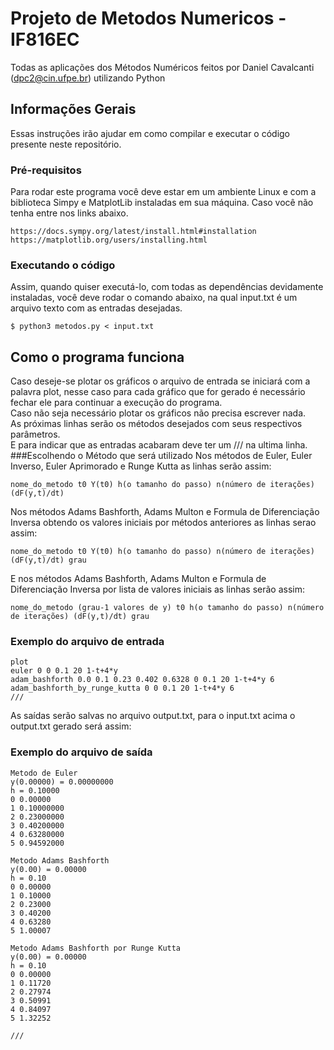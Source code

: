 # Projeto de Metodos Numericos - IF816EC

Todas as aplicações dos Métodos Numéricos feitos por Daniel Cavalcanti (dpc2@cin.ufpe.br) utilizando Python

## Informações Gerais

Essas instruções irão ajudar em como compilar e executar o código presente neste repositório.

### Pré-requisitos

Para rodar este programa você deve estar em um ambiente Linux e com a biblioteca Simpy e MatplotLib instaladas em sua máquina. Caso você não tenha entre nos links abaixo.
```
https://docs.sympy.org/latest/install.html#installation
https://matplotlib.org/users/installing.html

```

### Executando o código

Assim, quando quiser executá-lo, com todas as dependências devidamente instaladas, você deve rodar o comando abaixo, na qual input.txt é um arquivo texto com as entradas desejadas.
```
$ python3 metodos.py < input.txt
```

## Como o programa funciona

Caso deseje-se plotar os gráficos o arquivo de entrada se iniciará com a palavra plot, nesse caso para cada gráfico que for gerado é necessário fechar ele para continuar a execução do programa.
<br />
Caso não seja necessário plotar os gráficos não precisa escrever nada. <br />
As próximas linhas serão os métodos desejados com seus respectivos parâmetros.<br />
E para indicar que as entradas acabaram deve ter um /// na ultima linha.
<br />
###Escolhendo o Método que será utilizado
Nos métodos de Euler, Euler Inverso, Euler Aprimorado e Runge Kutta as linhas serão assim:

```
nome_do_metodo t0 Y(t0) h(o tamanho do passo) n(número de iterações) (dF(y,t)/dt)
```
Nos métodos Adams Bashforth, Adams Multon e Formula de Diferenciação Inversa obtendo os valores iniciais por métodos anteriores as linhas serao assim:

```
nome_do_metodo t0 Y(t0) h(o tamanho do passo) n(número de iterações) (dF(y,t)/dt) grau
```
E nos métodos Adams Bashforth, Adams Multon e Formula de Diferenciação Inversa por lista de valores iniciais as linhas serão assim:

```
nome_do_metodo (grau-1 valores de y) t0 h(o tamanho do passo) n(número de iterações) (dF(y,t)/dt) grau
```
### Exemplo do arquivo de entrada
```
plot
euler 0 0 0.1 20 1-t+4*y
adam_bashforth 0.0 0.1 0.23 0.402 0.6328 0 0.1 20 1-t+4*y 6
adam_bashforth_by_runge_kutta 0 0 0.1 20 1-t+4*y 6
///
```
As saídas serão salvas no arquivo output.txt, para o input.txt acima o output.txt gerado será assim:

### Exemplo do arquivo de saída
```
Metodo de Euler
y(0.00000) = 0.00000000
h = 0.10000
0 0.00000
1 0.10000000
2 0.23000000
3 0.40200000
4 0.63280000
5 0.94592000

Metodo Adams Bashforth
y(0.00) = 0.00000
h = 0.10
0 0.00000
1 0.10000
2 0.23000
3 0.40200
4 0.63280
5 1.00007

Metodo Adams Bashforth por Runge Kutta
y(0.00) = 0.00000
h = 0.10
0 0.00000
1 0.11720
2 0.27974
3 0.50991
4 0.84097
5 1.32252

///
```